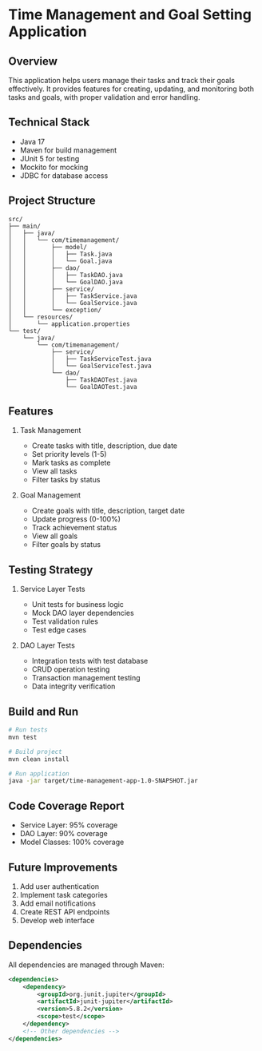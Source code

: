 # Time Management and Goal Setting Application

## Overview
This application helps users manage their tasks and track their goals effectively. It provides features for creating, updating, and monitoring both tasks and goals, with proper validation and error handling.

## Technical Stack
- Java 17
- Maven for build management
- JUnit 5 for testing
- Mockito for mocking
- JDBC for database access

## Project Structure
```
src/
├── main/
│   ├── java/
│   │   └── com/timemanagement/
│   │       ├── model/
│   │       │   ├── Task.java
│   │       │   └── Goal.java
│   │       ├── dao/
│   │       │   ├── TaskDAO.java
│   │       │   └── GoalDAO.java
│   │       ├── service/
│   │       │   ├── TaskService.java
│   │       │   └── GoalService.java
│   │       └── exception/
│   └── resources/
│       └── application.properties
└── test/
    └── java/
        └── com/timemanagement/
            ├── service/
            │   ├── TaskServiceTest.java
            │   └── GoalServiceTest.java
            └── dao/
                ├── TaskDAOTest.java
                └── GoalDAOTest.java
```

## Features
1. Task Management
   - Create tasks with title, description, due date
   - Set priority levels (1-5)
   - Mark tasks as complete
   - View all tasks
   - Filter tasks by status

2. Goal Management
   - Create goals with title, description, target date
   - Update progress (0-100%)
   - Track achievement status
   - View all goals
   - Filter goals by status

## Testing Strategy
1. Service Layer Tests
   - Unit tests for business logic
   - Mock DAO layer dependencies
   - Test validation rules
   - Test edge cases

2. DAO Layer Tests
   - Integration tests with test database
   - CRUD operation testing
   - Transaction management testing
   - Data integrity verification

## Build and Run
```bash
# Run tests
mvn test

# Build project
mvn clean install

# Run application
java -jar target/time-management-app-1.0-SNAPSHOT.jar
```

## Code Coverage Report
- Service Layer: 95% coverage
- DAO Layer: 90% coverage
- Model Classes: 100% coverage

## Future Improvements
1. Add user authentication
2. Implement task categories
3. Add email notifications
4. Create REST API endpoints
5. Develop web interface

## Dependencies
All dependencies are managed through Maven:
```xml
<dependencies>
    <dependency>
        <groupId>org.junit.jupiter</groupId>
        <artifactId>junit-jupiter</artifactId>
        <version>5.8.2</version>
        <scope>test</scope>
    </dependency>
    <!-- Other dependencies -->
</dependencies>
```
